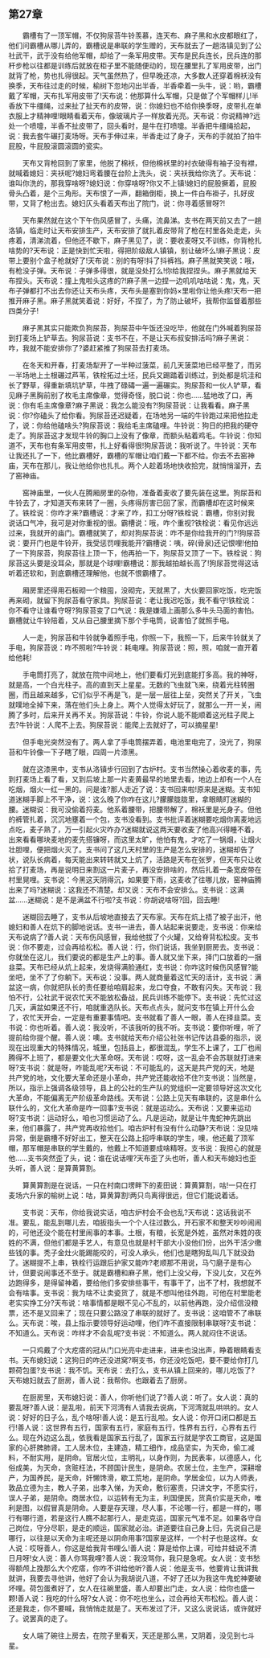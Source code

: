   

## 第27章

　　霸槽有了一顶军帽，不仅狗尿苔牛铃羡慕，连天布、麻子黑和水皮都眼红了，他们问霸槽从哪儿弄的，霸槽说是串联的学生赠的，天布就去了一趟洛镇见到了公社武干，武于没有给他军帽，却给了一条军用皮带。天布是民兵连长，民兵连的那杆步枪以往都是训练后就放在柜子里不能随便动的，现在腰里扎了军用皮带，出门就背了枪，势也扎得很起。天气虽然热了，但早晚还凉，大多数人还穿着棉袄没有换季，天布往过走的时候，榆树下忽地闪出半香，半香牵着一头牛，说：哟，霸槽戴了军帽，天布扎军用皮带了!天布说：他那算什么军帽，只是做了个军帽样儿!半香放下牛缰绳，过来扯了扯天布的皮带，说：你媳妇也不给你换季呀，皮带扎在单衣服上才精神哩!眼睛看着天布，像玻璃片子一样放着光亮。天布说：你说精神?远处一个喷嚏，半香不扯皮带了，回头看时，是牛在打喷嚏。半香把牛缰绳拾起，说：我去套牛碾打麦场呀。天布手伸过来，半香走过了身子，天布的手就拍了拍牛屁股，牛屁股滚圆滚圆的瓷实。

　　天布又背枪回到了家里，他脱了棉袄，但他棉袄里的衬衣破得有袖子没有襟，就喊着媳妇：夹袄呢?媳妇弯着腰在台阶上洗头，说：夹袄我给你洗了。天布说：谁叫你洗的，那我穿啥呀?媳妇说：你穿啥呀?你又不上镇!媳妇的屁股撅着，屁股骨头凸着，是个三角形。天布恨了一声，翻箱倒柜，换上一件白布褂子，扎好皮带，又背了枪出去。媳妇仄头看着天布出了院门，说：你寻着感冒呀?!

　　天布果然就在这个下午伤风感冒了，头痛，流鼻涕。支书在两天前又去了一趟洛镇，临走时让天布安排生产，天布安排了就扎着皮带背了枪在村里各处走走，头疼着，清涕流着，但他还不歇下，麻子黑见了，说：要收麦呀又不训练，你背枪扎啥势的?天布说：正是快到忙天啦，得把阶级敌人镇镇，别让破坏么!麻子黑说：皮带上要别个盒子枪就好了!天布说：别的有呀!抖了抖裤裆。麻子黑就笑笑说：哦，有枪没子弹。天布说：子弹多得很，就是没处打么!你给我捏捏头。麻子黑就给天布捏头。天布说：撞上鬼啦头这疼的?!麻子黑一边捏一边叽叽咕咕说：鬼，鬼，天布子弹都打不出去你还让天布头疼，天布头是塞到你妈×里啦你让他头疼!天布一把推开麻子黑。麻子黑就笑着说：好好，不捏了，为了防止破坏，我帮你监督着那些四类分子!

　　麻子黑其实只能欺负狗尿苔，狗尿苔中午饭还没吃毕，他就在门外喊着狗尿苔到打麦场上铲草去。狗尿苔说：支书不在，不是让天布叔安排活吗?麻子黑说：咋，我就不能安排你了?婆赶紧推了狗尿苔去打麦场。

　　在冬天和开春，打麦场犁开了一半种过菠菜，前几天菠菜地已经平整了，而另一半场地上土根碾过芦苇，铁栓拓过土坯，民兵又踢踏着训练过，到处都是坑洼和长了野草，得重新填坑铲草，牛拽了碌碡一遍一遍碾实。狗尿苔和一伙人铲草，看见麻子黑胸前别了枚毛主席像章，觉得奇怪，脱口说：你也……猛地改了口，再说：你有毛主席像章?麻子黑说：我怎么能没有?!狗尿苔说：让我看看。麻子黑说：你?你磕头了给你看。狗尿苔还迟疑着，在场地另一端的牛铃跑过来把他拉走了，说：你给他磕啥头?狗尿苔说：我给毛主席磕哩。牛铃说：狗日的把我的硬夺走了。狗尿苔这才发现牛铃的胸口上没有了像章，而额头粘着鸡毛。牛铃说：你知道不，天布也有条军用皮带，扎上好看得很!狗尿苔说：我听说了。牛铃说：天布让我还扎了一下，他比霸槽好，霸槽的军帽让咱们戴一下都不给。你去不去窑神庙，天布在那儿，我让他给你也扎扎。两个人趁着场地快收拾完，就悄悄溜开，去了窑神庙。

　　窑神庙里，一伙人在腾厢房里的杂物，准备着麦收了要先装在这里。狗尿苔和牛铃去了，才知道天布来转了一圈，头疼得厉害已回了家，而霸槽却在这时候来了。铁栓说：你咋才来?霸槽说：才来了咋，扣工分呀?铁栓说：霸槽，你别对我说话口气冲，我可是对你重视的很。霸槽说：哦，咋个重视?铁栓说：看见你远远过来，我就开的庙门。霸槽就笑了，却对狗尿苔说：咋不是你给我开的门?!狗尿苔说：要开门也是牛铃开，我受惩罚哩我能开?霸槽说：咦，碎(骨泉)还记恨哩!他拍了一下狗尿苔，狗尿苔往上顶一下，他再拍一下，狗尿苔又顶了一下。铁栓说：狗尿苔这头要是没耳朵，那就是个球哩!霸槽说：那我越拍越长高了!狗尿苔觉得这话听着还软和，到底霸槽还理解他，也就不恨霸槽了。

　　厢房里还得用石板砌一个粮囤，没砌完，天就黑了，大伙要回家吃饭，吃完饭再来砌，就留下狗尿苔看守家具。狗尿苔说：老让我迟吃饭，我不看守!铁栓说：你不看守让谁看守呀?狗尿苔变了口气说：我是嫌墙上画那么多牛头马面的害怕。霸槽就让牛铃陪着，又从自己腰里摘下那个手电筒，说害怕了就照手电。

　　人一走，狗尿苔和牛铃就争着照手电，你照一下，我照一下，后来牛铃就关了手电，狗尿苔说：咋不照啦?牛铃说：耗电哩。狗尿苔说：照，照，咱就一直开着给他耗!

　　手电筒打亮了，就放在院中间地上，他们要看灯光到底能打多高。我的神呀，就是高，一个白光柱子。高的直到天上星星。无数的飞虫就飞来，绕着光柱转圈圈，而且越来越多，它们似乎不再是飞，是一层一层往上垒，突然关了开关，飞虫就噗地全掉下来，落在他们头上身上。两个人觉得太好玩了，就那么一开一关，闹腾了多时，后来开关再不关。狗尿苔说：牛铃，你说人能不能顺着这光柱子爬上去?牛铃说：人爬不上去。狗尿苔说：能爬上去就好了，可以摘星星!

　　但手电光突然没有了。两人拿了手电筒摆弄着，电池里电完了，没光了，狗尿苔和牛铃像一下子瞎了眼，四周一片漆黑。

　　就在这漆黑中，支书从洛镇步行回到了古炉村。支书当然操心着收麦的事，先到打麦场上看了看，又到后坡上那一片麦黄最早的地里去看，地边上却有一个人在吃烟，烟火一红一黑的。问是谁?那人走近了说：支书回来啦!原来是迷糊。支书知道迷糊手脚上不干净，说：这么晚了你咋在这儿?朦朦胧胧里，拿眼睛盯迷糊的腰。迷糊说：我可没偷着捋麦。他系着腰带，把腰带解了，棉袄里是光身子。但他的裤管扎着，沉沉地壅着一个包，支书没看到。支书批评着迷糊要吃烟你离麦地远点吃，麦子熟了，万一引起火灾咋办?迷糊就说这两天要收麦了他高兴得睡不着，出来看看哪块麦地的麦先搭镰呀，而这里太旷，他怕有鬼，才吃了一锅烟，让烟火壮胆哩，便把烟火灭了。支书问了这几天村里的生产是怎么安排的，迷糊却告了状，说队长病着，每天能出来转转就又上炕了，活路是天布在张罗，但天布只让收拾了打麦场，再是说明日来割这一片麦子，再没安排啥的，然后扎着一条宽皮带在村里晃哩。支书说：今黑这天阴得沉，如果要下雨，这麦收了往哪儿放，窑神庙腾出来了吗?迷糊说：这我还不清楚。却又说：天布不会安排么。支书说：这满盆……迷糊说：是不是满盆不行啦?支书说：你胡说啥呀?回，回去睡!

　　迷糊回去睡了，支书从后坡地直接去了天布家。天布在炕上捂了被子出汗，他媳妇和善人在炕下的脚地说话。支书一进去，善人站起来说要走，支书说：你来给天布说病了?善人说：天布伤风感冒，我给他拔了个火罐，又给脊背松松皮。支书说：你不要走，过会再给松松。善人说：行，你们说话，我坐到厨房去。支书说：你就坐在这儿，我们要说的都是生产上的事。善人就又坐下来，择门口放着的一捆韭菜。天布已经从炕上起来，发烧得满脸通红，支书说：你咋这时候伤风感冒?能坐吧，坐不了了你躺下。天布说：没事。两人就商量着这忙天的活计，支书说：满盆这一病，你就把队长的责任要给咱肩起来，龙口夺食，不敢有闪失。天布说：我怕不行，公社武干说农忙天不能放松备战，民兵训练不能停下。支书说：先忙过这几天，满盆如果还不行，咱就重选队长。天布点点头，就问支书在镇上开什么会了，农忙天开会，一定是有重要事情吧。支书就看了善人一眼，善人在择韭菜。支书说：你也听着。善人说：我没听，不该我听的我不听。支书说：要你听哩，听了提前给你提个醒。善人说：噢。支书就给天布介绍公社张书记传达县委的指示，说现在出现重大的特殊情况，城里，包括县上，都很混乱，学生不上课了，工厂也闹腾得不上班了，都是要文化大革命呀。天布说：哎呀，这一乱会不会苏联就打进来呀?支书说：就是呀，咋能乱呢?天布说：不可能乱的，这天是共产党的天，地是共产党的地，文化要大革命还是小革命，共产党还能收拾不住?!支书说：当然是，所以，指示上强调各级领导，县上的公社的生产队的党组织一定要领导好这次文化大革命，不能偏离无产阶级革命路线。天布说：公路上见天有串联的，这是串什么联什么的，文化大革命是咋一回事?支书说：就是运动么。天布说：又要来运动呀?支书说：运动好么，咱也习惯运动了么。凡是运动，就是让牛鬼蛇神先跳出来，他们暴露了，共产党再收拾他们。咱古炉村有没有什么动静?天布说：没见啥异常，倒是霸槽不好好出工，整天在公路上招呼串联的学生，噢，他还戴了顶军帽，那军帽是串联的学生戴的，他戴上不知道要成啥精呀。支书说：我担心的就是他……支书突然歪了头，说：谁在说话哩?天布歪了头也听，善人和天布媳妇也歪头听，善人说：是算黄算割。

　　算黄算割是在说话，一只在村南口塄畔下的麦田说：算黄算割，咕!一只在打麦场六升家的榆树上说：咕，算黄算割!两只鸟离得很远，但它们能说着话。

　　支书说：天布，你给我说实话，咱古炉村会不会也乱?天布说：这话我说不准。要乱，能乱到哪儿去，咱扳指头一个个人往过数么，开石家不和整天吵吵闹闹的，可他还没个能在村里闹事的本事。土根，有粮，长宽是外姓，虽然对朱姓的夜姓的不满，但他们都是手艺人，有意见也就是村干部大小没他们份，出外干活少缴些钱的事。秃子金灶火能踢能咬的，可没人承头，他们也是瞎狗乱叫几下就没劲了。迷糊提不上串，铁栓行运跟后护家又能咋?老顺那不用说，马勺磨子是有心计，但要说闹事还不至于。就是霸槽和麻子黑，他们上没父母，下没儿女，又在外边跑得多，是得留神着，要给他们多安排些事干，有事干了，出不了村，我想就不会有啥事。支书说：我为啥不让卖瓷货了，就是不想叫他往外跑，可他在村里能老老实实挣工分?天布说：啥事情都是眼不见心不乱的，以前他再跑，没介绍信没粮票，还不是又回来了；现在只要公路没了串联的就好了。支书说：这咱管不了串联么。天布说：唉，县上指示要领导好运动哩，他们咋不直接限制串联呀?支书说：不知道么。天布说：咋样才不会乱呢?支书说：不知道么。两人就闷住不说话。

　　一只鸡戴了个大疙瘩的冠从门口光亮中走进来，进来也没出声，睁着眼睛看支书。天布媳妇说：这狗日的咋还没进窝?啊支书，你还没吃饭吧，要不要给你打几颗荷包蛋?支书说：我不饥。天布说：去打么，支书从镇上回来的，哪儿吃饭了?天布媳妇就去了厨房，善人说：我帮你。也跟着去了厨房。

　　在厨房里，天布媳妇说：善人，你听他们说了?善人说：听了。女人说：真的要乱呀?善人说：是乱啦，前天下河湾有人请我去说病，下河湾就乱哄哄的。女人说：好好的日子么，乱个啥呀!善人说：是五行乱啦。女人说：你开口闭口都是五行!善人说：这世界有五行，国家有五行，家庭有五行，性界有五行，心界有五行么。现在外边这么乱，依我看是国家五行乱了，国家五行就是学农工商官，这是国家的心肝脾肺肾。工人居木位，主建造，精工细作，成品坚实，为天命，偷工减料，不耐实用，是阴命。官居火位，主明礼，以身作则，为民表率，以德感人，化俗成美，为天命，贪赃枉法，不顾国计民生，是阴命。农居土位，主生产，深耕增产，为国养民，是天命，奸懒馋滑，歇工荒地，是阴命。学居金位，以为人师表，敦品立德为主，教人子弟，出孝入悌，为天命，敷衍塞责，只讲文字，不愿实行，误人子弟，是阴命。商居水位，以运转有无为主，利国便民，货真价实是天命，唯利是图，以假冒真是阴命。人要是存天理，尽人事，不论哪一行，都是一样的，哪行有哪行道，若是这行人瞧不起那行人，是走克运，国家元气准不足。如果各守自己岗位，守分尽职，是走的顺运，国家就必治。讲道要往自己身上归，先说自己是哪行，以往是以天命为主呢还是以阴命用事?国家是这样，一个村子也是这样。女人说：哎呀善人，你这是给我背书哩么!善人说：算是给你上课，可给井蛙说不清日月呀!女人说：善人你骂我哩?善人说：我没骂你，我只是急呢。女人说：支书愁得额颅上挽那么大个疙瘩，你咋不讲给他听?善人说：他是支书，他要肯让我讲我就讲，我要去寻他讲，他好了会认为我胡说八道，不好了还以为我这牛鬼蛇神要破坏哩。荷包蛋煮好了，女人在往碗里盛，善人却要出门走，女人说：给你也盛一颗!善人说：我吃的什么呀?女人说：你不吃也坐么，过会再给天布松松。善人说：还是我走，你不要喊，我悄悄走就是了。天布发过了汗，又这么说说话，或许就好了。说罢真的走了。

　　女人端了碗往上房去，在院子里看天，天还是那么黑，又阴着，没见到七斗星。